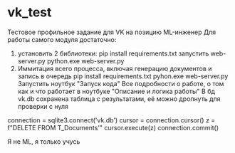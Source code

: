 # vk_test
Тестовое профильное задание для VK на позицию ML-инженер
Для работы самого модуля достаточно:
1) установить 2 библиотеки:
   pip install requirements.txt
   запустить web-server.py
   python.exe web-server.py
2) Иммитация всего процесса, включая генерацию документов и запись в очередь
   pip install requirements.txt
   pyhon.exe web-server.py
   Запустить ноутбук "Запуск кода"
Все подробности о работе, о том как и что работает в ноутбуке "Описание и логика работы"
В бд vk.db сохранена таблица с результатами, её можно дропнуть для проверки с нуля

connection = sqlite3.connect('vk.db')
cursor = connection.cursor()
z = f"DELETE FROM T_Documents'"
cursor.execute(z)
connection.commit()

Я не ML, я только учусь
   
